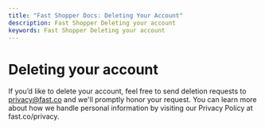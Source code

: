 ```yaml
---
title: "Fast Shopper Docs: Deleting Your Account"
description: Fast Shopper Deleting your account
keywords: Fast Shopper Deleting your account
---
```


# Deleting your account

If you’d like to delete your account, feel free to send deletion requests to privacy@fast.co and we'll promptly honor your request. You can learn more about how we handle personal information by visiting our Privacy Policy at fast.co/privacy.
